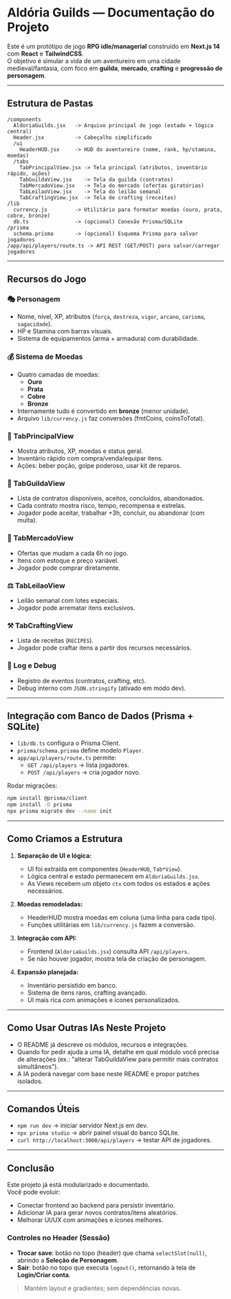 
# Aldória Guilds — Documentação do Projeto

Este é um protótipo de jogo **RPG idle/managerial** construído em **Next.js 14** com **React** e **TailwindCSS**.  
O objetivo é simular a vida de um aventureiro em uma cidade medieval/fantasia, com foco em **guilda**, **mercado**, **crafting** e **progressão de personagem**.

---

## Estrutura de Pastas

```
/components
  AldoriaGuilds.jsx   -> Arquivo principal do jogo (estado + lógica central)
  Header.jsx          -> Cabeçalho simplificado
  /ui
    HeaderHUD.jsx     -> HUD do aventureiro (nome, rank, hp/stamina, moedas)
  /tabs
    TabPrincipalView.jsx -> Tela principal (atributos, inventário rápido, ações)
    TabGuildaView.jsx    -> Tela da guilda (contratos)
    TabMercadoView.jsx   -> Tela do mercado (ofertas giratórias)
    TabLeilaoView.jsx    -> Tela do leilão semanal
    TabCraftingView.jsx  -> Tela de crafting (receitas)
/lib
  currency.js         -> Utilitário para formatar moedas (ouro, prata, cobre, bronze)
  db.ts               -> (opcional) Conexão Prisma/SQLite
/prisma
  schema.prisma       -> (opcional) Esquema Prisma para salvar jogadores
/app/api/players/route.ts -> API REST (GET/POST) para salvar/carregar jogadores
```

---

## Recursos do Jogo

### 🎭 Personagem
- Nome, nível, XP, atributos (`força`, `destreza`, `vigor`, `arcano`, `carisma`, `sagacidade`).
- HP e Stamina com barras visuais.
- Sistema de equipamentos (arma + armadura) com durabilidade.

### 💰 Sistema de Moedas
- Quatro camadas de moedas:
  - **Ouro**
  - **Prata**
  - **Cobre**
  - **Bronze**
- Internamente tudo é convertido em **bronze** (menor unidade).  
- Arquivo `lib/currency.js` faz conversões (fmtCoins, coinsToTotal).

### 🏹 TabPrincipalView
- Mostra atributos, XP, moedas e status geral.
- Inventário rápido com compra/venda/equipar itens.
- Ações: beber poção, golpe poderoso, usar kit de reparos.

### 📜 TabGuildaView
- Lista de contratos disponíveis, aceitos, concluídos, abandonados.
- Cada contrato mostra risco, tempo, recompensa e estrelas.
- Jogador pode aceitar, trabalhar +3h, concluir, ou abandonar (com multa).

### 🛒 TabMercadoView
- Ofertas que mudam a cada 6h no jogo.
- Itens com estoque e preço variável.
- Jogador pode comprar diretamente.

### ⚖️ TabLeilaoView
- Leilão semanal com lotes especiais.
- Jogador pode arrematar itens exclusivos.

### ⚒️ TabCraftingView
- Lista de receitas (`RECIPES`).
- Jogador pode craftar itens a partir dos recursos necessários.

### 🧾 Log e Debug
- Registro de eventos (contratos, crafting, etc).
- Debug interno com `JSON.stringify` (ativado em modo dev).

---

## Integração com Banco de Dados (Prisma + SQLite)

- `lib/db.ts` configura o Prisma Client.
- `prisma/schema.prisma` define modelo `Player`.
- `app/api/players/route.ts` permite:
  - `GET /api/players` → lista jogadores.
  - `POST /api/players` → cria jogador novo.

Rodar migrações:
```bash
npm install @prisma/client
npm install -D prisma
npx prisma migrate dev --name init
```

---

## Como Criamos a Estrutura

1. **Separação de UI e lógica:**
   - UI foi extraída em componentes (`HeaderHUD`, `Tab*View`).
   - Lógica central e estado permanecem em `AldoriaGuilds.jsx`.
   - As Views recebem um objeto `ctx` com todos os estados e ações necessários.

2. **Moedas remodeladas:**
   - HeaderHUD mostra moedas em coluna (uma linha para cada tipo).
   - Funções utilitárias em `lib/currency.js` fazem a conversão.

3. **Integração com API:**
   - Frontend (`AldoriaGuilds.jsx`) consulta API `/api/players`.
   - Se não houver jogador, mostra tela de criação de personagem.

4. **Expansão planejada:**
   - Inventário persistido em banco.
   - Sistema de itens raros, crafting avançado.
   - UI mais rica com animações e ícones personalizados.

---

## Como Usar Outras IAs Neste Projeto

- O README já descreve os módulos, recursos e integrações.
- Quando for pedir ajuda a uma IA, detalhe em qual módulo você precisa de alterações (ex.: "alterar TabGuildaView para permitir mais contratos simultâneos").
- A IA poderá navegar com base neste README e propor patches isolados.

---

## Comandos Úteis

- `npm run dev` → iniciar servidor Next.js em dev.
- `npx prisma studio` → abrir painel visual do banco SQLite.
- `curl http://localhost:3000/api/players` → testar API de jogadores.

---

## Conclusão

Este projeto já está modularizado e documentado.  
Você pode evoluir:
- Conectar frontend ao backend para persistir inventário.
- Adicionar IA para gerar novos contratos/itens aleatórios.
- Melhorar UI/UX com animações e ícones melhores.


### Controles no Header (Sessão)
- **Trocar save**: botão no topo (header) que chama `selectSlot(null)`, abrindo a **Seleção de Personagem**.
- **Sair**: botão no topo que executa `logout()`, retornando à tela de **Login/Criar conta**.
> Mantém layout e gradientes; sem dependências novas.

